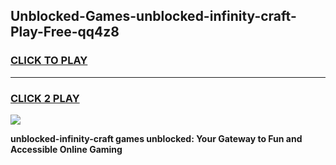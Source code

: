 
## Unblocked-Games-unblocked-infinity-craft-Play-Free-qq4z8
<h3>
<a href="https://premium76.site?title=unblocked-infinity-craft&ref=18A1">CLICK TO PLAY</a></h3>
<hr>

<h3>
<a href="https://premium76.site?title=unblocked-infinity-craft&ref=18A1">CLICK 2 PLAY</a>
  
</h3>

<a href="https://premium76.site?title=unblocked-infinity-craft&ref=18A1"><img src="https://clearcache.store/games.png"></a>


**unblocked-infinity-craft games unblocked: Your Gateway to Fun and Accessible Online Gaming**
